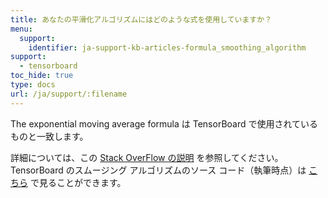 ```yaml
---
title: あなたの平滑化アルゴリズムにはどのような式を使用していますか？
menu:
  support:
    identifier: ja-support-kb-articles-formula_smoothing_algorithm
support:
  - tensorboard
toc_hide: true
type: docs
url: /ja/support/:filename
---
```

The exponential moving average formula は TensorBoard で使用されているものと一致します。

詳細については、この [Stack OverFlow の説明](https://stackoverflow.com/questions/42281844/what-is-the-mathematics-behind-the-smoothing-parameter-in-tensorboards-scalar/75421930#75421930) を参照してください。TensorBoard のスムージング アルゴリズムのソース コード（執筆時点）は [こちら](https://github.com/tensorflow/tensorboard/blob/34877f15153e1a2087316b9952c931807a122aa7/tensorboard/components/vz_line_chart2/line-chart.ts#L699) で見ることができます。